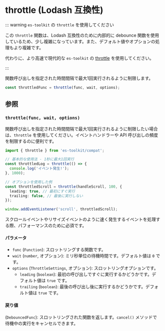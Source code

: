 # throttle (Lodash 互換性)

::: warning `es-toolkit` の `throttle` を使用してください

この `throttle` 関数は、Lodash 互換性のために内部的に debounce 関数を使用しているため、少し複雑になっています。また、デフォルト値やオプションの処理もより複雑です。

代わりに、より高速で現代的な `es-toolkit` の [throttle](../../function/throttle.md) を使用してください。

:::

関数呼び出しを指定された時間間隔で最大1回実行されるように制限します。

```typescript
const throttledFunc = throttle(func, wait, options);
```

## 参照

### `throttle(func, wait, options)`

関数呼び出しを指定された時間間隔で最大1回実行されるように制限したい場合は、`throttle` を使用してください。イベントハンドラーや API 呼び出しの頻度を制限するのに便利です。

```typescript
import { throttle } from 'es-toolkit/compat';

// 基本的な使用法 - 1秒に最大1回実行
const throttledLog = throttle(() => {
  console.log('イベント発生!');
}, 1000);

// オプションを使用した例
const throttledScroll = throttle(handleScroll, 100, {
  leading: true, // 最初にすぐ実行
  trailing: false, // 最後に実行しない
});

window.addEventListener('scroll', throttledScroll);
```

スクロールイベントやリサイズイベントのように速く発生するイベントを処理する際、パフォーマンスのために必須です。

#### パラメータ

- `func` (`Function`): スロットリングする関数です。
- `wait` (`number`, オプション): ミリ秒単位の待機時間です。デフォルト値は `0` です。
- `options` (`ThrottleSettings`, オプション): スロットリングオプションです。
  - `leading` (`boolean`): 最初の呼び出しですぐに実行するかどうかです。デフォルト値は `true` です。
  - `trailing` (`boolean`): 最後の呼び出し後に実行するかどうかです。デフォルト値は `true` です。

#### 戻り値

(`DebouncedFunc`): スロットリングされた関数を返します。`cancel()` メソッドで待機中の実行をキャンセルできます。
